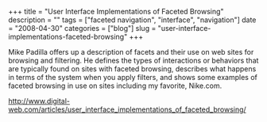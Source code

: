 +++
title = "User Interface Implementations of Faceted Browsing"
description = ""
tags = ["faceted navigation", "interface", "navigation"]
date = "2008-04-30"
categories = ["blog"]
slug = "user-interface-implementations-faceted-browsing"
+++



<p>Mike Padilla offers up a description of facets and their use on web sites for browsing and filtering. He defines the types of interactions or behaviors that are typically found on sites with faceted browsing, describes what happens in terms of the system when you apply filters, and shows some examples of faceted browsing in use on sites including my favorite, Nike.com.</p>
    
  <a href="http://www.digital-web.com/articles/user_interface_implementations_of_faceted_browsing/">http://www.digital-web.com/articles/user_interface_implementations_of_faceted_browsing/</a>
